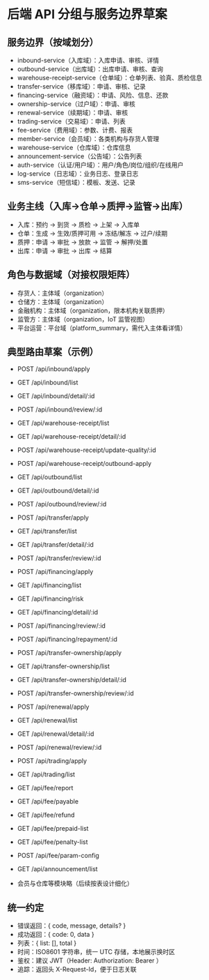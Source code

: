 # 后端 API 分组与服务边界草案

## 服务边界（按域划分）
- inbound-service（入库域）：入库申请、审核、详情
- outbound-service（出库域）：出库申请、审核、查询
- warehouse-receipt-service（仓单域）：仓单列表、验真、质检信息
- transfer-service（移库域）：申请、审核、记录
- financing-service（融资域）：申请、风险、信息、还款
- ownership-service（过户域）：申请、审核
- renewal-service（续期域）：申请、审核
- trading-service（交易域）：申请、列表
- fee-service（费用域）：参数、计费、报表
- member-service（会员域）：各类机构与存货人管理
- warehouse-service（仓库域）：仓库信息
- announcement-service（公告域）：公告列表
- auth-service（认证/用户域）：用户/角色/岗位/组织/在线用户
- log-service（日志域）：业务日志、登录日志
- sms-service（短信域）：模板、发送、记录

## 业务主线（入库→仓单→质押→监管→出库）
- 入库：预约 -> 到货 -> 质检 -> 上架 -> 入库单
- 仓单：生成 -> 生效/质押可用 -> 冻结/解冻 -> 过户/续期
- 质押：申请 -> 审批 -> 放款 -> 监管 -> 解押/处置
- 出库：申请 -> 审批 -> 出库 -> 结算

## 角色与数据域（对接权限矩阵）
- 存货人：主体域（organization）
- 仓储方：主体域（organization）
- 金融机构：主体域（organization，限本机构关联质押）
- 监管方：主体域（organization，IoT 监管视图）
- 平台运营：平台域（platform_summary，需代入主体看详情）

## 典型路由草案（示例）
- POST /api/inbound/apply
- GET  /api/inbound/list
- GET  /api/inbound/detail/:id
- POST /api/inbound/review/:id

- GET  /api/warehouse-receipt/list
- GET  /api/warehouse-receipt/detail/:id
- POST /api/warehouse-receipt/update-quality/:id
- POST /api/warehouse-receipt/outbound-apply

- GET  /api/outbound/list
- GET  /api/outbound/detail/:id
- POST /api/outbound/review/:id

- POST /api/transfer/apply
- GET  /api/transfer/list
- GET  /api/transfer/detail/:id
- POST /api/transfer/review/:id

- POST /api/financing/apply
- GET  /api/financing/list
- GET  /api/financing/risk
- GET  /api/financing/detail/:id
- POST /api/financing/review/:id
- POST /api/financing/repayment/:id

- POST /api/transfer-ownership/apply
- GET  /api/transfer-ownership/list
- GET  /api/transfer-ownership/detail/:id
- POST /api/transfer-ownership/review/:id

- POST /api/renewal/apply
- GET  /api/renewal/list
- GET  /api/renewal/detail/:id
- POST /api/renewal/review/:id

- POST /api/trading/apply
- GET  /api/trading/list

- GET  /api/fee/report
- GET  /api/fee/payable
- GET  /api/fee/refund
- GET  /api/fee/prepaid-list
- GET  /api/fee/penalty-list
- POST /api/fee/param-config

- GET  /api/announcement/list

- 会员与仓库等模块略（后续按表设计细化）

## 统一约定
- 错误返回：{ code, message, details? }
- 成功返回：{ code: 0, data }
- 列表：{ list: [], total }
- 时间：ISO8601 字符串，统一 UTC 存储，本地展示换时区
- 鉴权：建议 JWT（Header: Authorization: Bearer <token>）
- 追踪：返回头 X-Request-Id，便于日志关联
